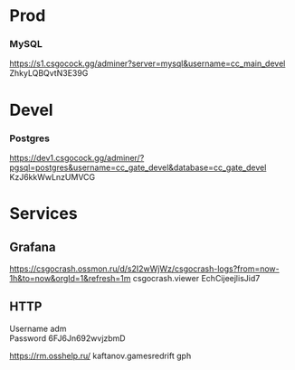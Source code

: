 # Prod
### MySQL
https://s1.csgocock.gg/adminer?server=mysql&username=cc_main_devel
ZhkyLQBQvtN3E39G

# Devel
### Postgres
https://dev1.csgocock.gg/adminer/?pgsql=postgres&username=cc_gate_devel&database=cc_gate_devel  
KzJ6kkWwLnzUMVCG

# Services

## Grafana
https://csgocrash.ossmon.ru/d/s2I2wWjWz/csgocrash-logs?from=now-1h&to=now&orgId=1&refresh=1m
csgocrash.viewer
EchCijeejlisJid7

## HTTP
Username adm  
Password 6FJ6Jn692wvjzbmD  

https://rm.osshelp.ru/
kaftanov.gamesredrift
gph